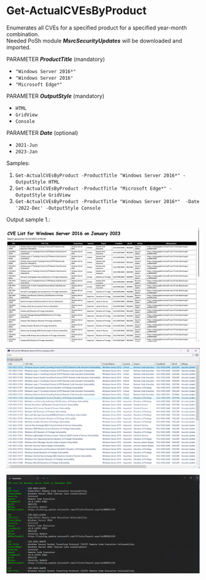 # Get-ActualCVEsByProduct 
Enumerates all CVEs for a specified product for a specified year-month combination.<br />
Needed PoSh module ***MsrcSecurityUpdates*** will be downloaded and imported.


PARAMETER ***ProductTitle*** (mandatory) <br />
* `"Windows Server 2016*"` <br />
* `"Windows Server 2016"` <br />
* `"Microsoft Edge*"`<br />

PARAMETER ***OutputStyle*** (mandatory)<br />
* `HTML`
* `GridView`
* `Console`

PARAMETER ***Date*** (optional)<br />
* `2021-Jun`
* `2023-Jan`

Samples:

1. `Get-ActualCVEsByProduct -ProductTitle "Windows Server 2016*" -OutputStyle HTML`
3. `Get-ActualCVEsByProduct -ProductTitle "Microsoft Edge*" -OutputStyle GridView`
4. `Get-ActualCVEsByProduct -ProductTitle "Windows Server 2016*"  -Date '2022-Dec' -OutputStyle Console`

Output sample 1.:

![HTML](https://github.com/BetaHydri/MSRCGetPatches/blob/master/HTML.jpg "HTML Output")<br />

![GridView](https://github.com/BetaHydri/MSRCGetPatches/blob/master/GridView.jpg "GridView Output")<br />

![GridView](https://github.com/BetaHydri/MSRCGetPatches/blob/master/Console.jpg "Console Output")
